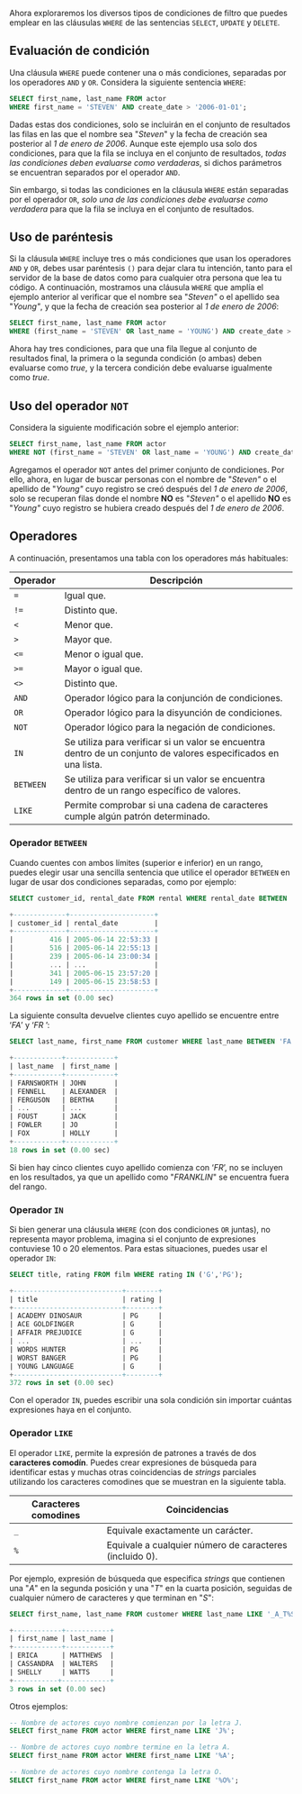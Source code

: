 Ahora exploraremos los diversos tipos de condiciones de filtro que puedes emplear en las cláusulas `WHERE` de las sentencias `SELECT`, `UPDATE` y `DELETE`.

## Evaluación de condición

Una cláusula `WHERE` puede contener una o más condiciones, separadas por los operadores `AND` y `OR`. Considera la siguiente sentencia `WHERE`:

```sql
SELECT first_name, last_name FROM actor
WHERE first_name = 'STEVEN' AND create_date > '2006-01-01';
```

Dadas estas dos condiciones, solo se incluirán en el conjunto de resultados las filas en las que el nombre sea "_Steven_" y la fecha de creación sea posterior al _1 de enero de 2006_. Aunque este ejemplo usa solo dos condiciones, para que la fila se incluya en el conjunto de resultados, _todas las condiciones deben evaluarse como verdaderas_, si dichos parámetros se encuentran separados por el operador `AND`.

Sin embargo, si todas las condiciones en la cláusula `WHERE` están separadas por el operador `OR`, _solo una de las condiciones debe evaluarse como verdadera_ para que la fila se incluya en el conjunto de resultados.

## Uso de paréntesis

Si la cláusula `WHERE` incluye tres o más condiciones que usan los operadores `AND` y `OR`, debes usar paréntesis `()` para dejar clara tu intención, tanto para el servidor de la base de datos como para cualquier otra persona que lea tu código. A continuación, mostramos una cláusula `WHERE` que amplía el ejemplo anterior al verificar que el nombre sea "_Steven"_ o el apellido sea "_Young"_, y que la fecha de creación sea posterior al _1 de enero de 2006_:

```sql
SELECT first_name, last_name FROM actor
WHERE (first_name = 'STEVEN' OR last_name = 'YOUNG') AND create_date > '2006-01-01';
```

Ahora hay tres condiciones, para que una fila llegue al conjunto de resultados final, la primera o la segunda condición (o ambas) deben evaluarse como _true_, y la tercera condición debe evaluarse igualmente como _true_.

## Uso del operador `NOT`

Considera la siguiente modificación sobre el ejemplo anterior:

```sql
SELECT first_name, last_name FROM actor
WHERE NOT (first_name = 'STEVEN' OR last_name = 'YOUNG') AND create_date > '2006-01-01';
```

Agregamos el operador `NOT` antes del primer conjunto de condiciones. Por ello, ahora, en lugar de buscar personas con el nombre de "_Steven"_ o el apellido de "_Young"_ cuyo registro se creó después del _1 de enero de 2006_, solo se recuperan filas donde el nombre **NO** es "_Steven"_ o el apellido **NO** es "_Young"_ cuyo registro se hubiera creado después del _1 de enero de 2006_.

## Operadores

A continuación, presentamos una tabla con los operadores más habituales:

| Operador  | Descripción                                                                                                     |
| --------- | --------------------------------------------------------------------------------------------------------------- |
| `=`       | Igual que.                                                                                                      |
| `!=`      | Distinto que.                                                                                                   |
| `<`       | Menor que.                                                                                                      |
| `>`       | Mayor que.                                                                                                      |
| `<=`      | Menor o igual que.                                                                                              |
| `>=`      | Mayor o igual que.                                                                                              |
| `<>`      | Distinto que.                                                                                                   |
| `AND`     | Operador lógico para la conjunción de condiciones.                                                              |
| `OR`      | Operador lógico para la disyunción de condiciones.                                                              |
| `NOT`     | Operador lógico para la negación de condiciones.                                                                |
| `IN`      | Se utiliza para verificar si un valor se encuentra dentro de un conjunto de valores especificados en una lista. |
| `BETWEEN` | Se utiliza para verificar si un valor se encuentra dentro de un rango específico de valores.                    |
| `LIKE`    | Permite comprobar si una cadena de caracteres cumple algún patrón determinado.                                  |

### Operador `BETWEEN`

Cuando cuentes con ambos límites (superior e inferior) en un rango, puedes elegir usar una sencilla sentencia que utilice el operador `BETWEEN` en lugar de usar dos condiciones separadas, como por ejemplo:

```sql
SELECT customer_id, rental_date FROM rental WHERE rental_date BETWEEN '2005-06-14' AND '2005-06-16';

+-------------+---------------------+
| customer_id | rental_date         |
+-------------+---------------------+
|         416 | 2005-06-14 22:53:33 |
|         516 | 2005-06-14 22:55:13 |
|         239 | 2005-06-14 23:00:34 |
|         ... | ...                 |
|         341 | 2005-06-15 23:57:20 |
|         149 | 2005-06-15 23:58:53 |
+-------------+---------------------+
364 rows in set (0.00 sec)
```

La siguiente consulta devuelve clientes cuyo apellido se encuentre entre ‘_FA_’ y ‘_FR_ ’:

```sql
SELECT last_name, first_name FROM customer WHERE last_name BETWEEN 'FA' AND 'FR';

+------------+------------+
| last_name  | first_name |
+------------+------------+
| FARNSWORTH | JOHN       |
| FENNELL    | ALEXANDER  |
| FERGUSON   | BERTHA     |
| ...        | ...        |
| FOUST      | JACK       |
| FOWLER     | JO         |
| FOX        | HOLLY      |
+------------+------------+
18 rows in set (0.00 sec)
```

Si bien hay cinco clientes cuyo apellido comienza con ‘_FR_’, no se incluyen en los resultados, ya que un apellido como "_FRANKLIN_" se encuentra fuera del rango.

### Operador `IN`

Si bien generar una cláusula `WHERE` (con dos condiciones `OR` juntas), no representa mayor problema, imagina si el conjunto de expresiones contuviese 10 o 20 elementos. Para estas situaciones, puedes usar el operador `IN`:

```sql
SELECT title, rating FROM film WHERE rating IN ('G','PG');

+---------------------------+--------+
| title                     | rating |
+---------------------------+--------+
| ACADEMY DINOSAUR          | PG     |
| ACE GOLDFINGER            | G      |
| AFFAIR PREJUDICE          | G      |
| ...                       | ...    |
| WORDS HUNTER              | PG     |
| WORST BANGER              | PG     |
| YOUNG LANGUAGE            | G      |
+---------------------------+--------+
372 rows in set (0.00 sec)
```

Con el operador `IN`, puedes escribir una sola condición sin importar cuántas expresiones haya en el conjunto.

### Operador `LIKE`

El operador `LIKE`, permite la expresión de patrones a través de dos **caracteres comodín**. Puedes crear expresiones de búsqueda para identificar estas y muchas otras coincidencias de _strings_ parciales utilizando los caracteres comodines que se muestran en la siguiente tabla.

| Caracteres comodines | Coincidencias                                           |
| -------------------- | ------------------------------------------------------- |
| `_`                  | Equivale exactamente un carácter.                       |
| `%`                  | Equivale a cualquier número de caracteres (incluido 0). |

Por ejemplo, expresión de búsqueda que especifica _strings_ que contienen una "_A_" en la segunda posición y una "_T_" en la cuarta posición, seguidas de cualquier número de caracteres y que terminan en "_S_":

```sql
SELECT first_name, last_name FROM customer WHERE last_name LIKE '_A_T%S';

+------------+-----------+
| first_name | last_name |
+------------+-----------+
| ERICA      | MATTHEWS  |
| CASSANDRA  | WALTERS   |
| SHELLY     | WATTS     |
+-----------+------------+
3 rows in set (0.00 sec)
```

Otros ejemplos:

```sql
-- Nombre de actores cuyo nombre comienzan por la letra J.
SELECT first_name FROM actor WHERE first_name LIKE 'J%';

-- Nombre de actores cuyo nombre termine en la letra A.
SELECT first_name FROM actor WHERE first_name LIKE '%A';

-- Nombre de actores cuyo nombre contenga la letra O.
SELECT first_name FROM actor WHERE first_name LIKE '%O%';
```



